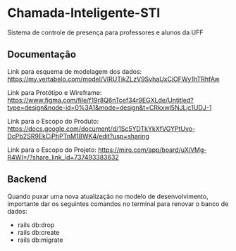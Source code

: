 # Chamada-Inteligente-STI
Sistema de controle de presença para professores e alunos da UFF

## Documentação
Link para esquema de modelagem dos dados: https://my.vertabelo.com/model/VlRUTikZLzV9SvhaUxCiOFWy1hTRhfAw

Link para Protótipo e Wireframe: https://www.figma.com/file/f19r8Q6nTcef34r9EGXLde/Untitled?type=design&node-id=0%3A1&mode=design&t=CRkxwl5NJLjc1UDJ-1

Link para o Escopo do Produto: https://docs.google.com/document/d/1Sc5YDTkYkXfVGYPtUyo-DcPb2SR9EkCiPhPTnM18WK4/edit?usp=sharing

Link para o Escopo do Projeto: https://miro.com/app/board/uXjVMg-R4WI=/?share_link_id=737493383632

## Backend
Quando puxar uma nova atualização no modelo de desenvolvimento, importante dar os seguintes comandos no terminal para renovar o banco de dados:
  - rails db:drop
  - rails db:create
  - rails db:migrate
